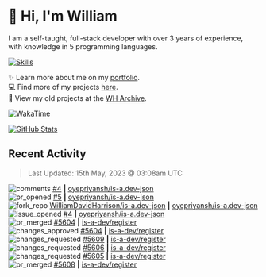 # 👋 Hi, I'm William
I am a self-taught, full-stack developer with over 3 years of experience, with knowledge in 5 programming languages.

[![Skills](https://skillicons.dev/icons?i=css,cloudflare,discord,bots,docker,express,firebase,git,github,githubactions,html,js,linux,md,mongodb,netlify,nodejs,py,tailwind,ts,vercel,vscode,wordpress,workers)](https://wdh.gg/dev)

✨️ Learn more about me on my [portfolio](https://wdh.gg/dev).
<br>
💻 Find more of my projects [here](https://wdh.gg/github-org).
<br>
📁 View my old projects at the [WH Archive](https://wdh.gg/github-archive).

[![WakaTime](https://wakatime.com/badge/user/817e29c1-e1ac-4adc-936b-37bfa447c165.svg?style=for-the-badge)](https://wdh.gg/wakatime)

[![GitHub Stats](https://github-readme-stats.vercel.app/api?username=williamdavidharrison&theme=algolia&show_icons=true&border_radius=8&count_private=true&include_all_commits=true)](https://wdh.gg/github)

## Recent Activity
<!--RECENT_ACTIVITY:last_update-->
> Last Updated: 15th May, 2023 @ 03:08am UTC
<!--RECENT_ACTIVITY:last_update_end-->

<!--RECENT_ACTIVITY:start-->
![comments](https://cdn.jsdelivr.net/gh/Readme-Workflows/Readme-Icons@main/icons/octicons/Comment.svg) [#4](https://github.com/oyepriyansh/is-a.dev-json/issues/4#issuecomment-1547047827) **|** [oyepriyansh/is-a.dev-json](https://github.com/oyepriyansh/is-a.dev-json)<br>
![pr_opened](https://cdn.jsdelivr.net/gh/Readme-Workflows/Readme-Icons@main/icons/octicons/PullRequestOpened.svg) [#5](https://github.com/oyepriyansh/is-a.dev-json/pull/5) **|** [oyepriyansh/is-a.dev-json](https://github.com/oyepriyansh/is-a.dev-json)<br>
![fork_repo](https://cdn.jsdelivr.net/gh/Readme-Workflows/Readme-Icons@main/icons/octicons/ForkedRepository.svg) [WilliamDavidHarrison/is-a.dev-json](https://github.com/WilliamDavidHarrison/is-a.dev-json) **|** [oyepriyansh/is-a.dev-json](https://github.com/oyepriyansh/is-a.dev-json)<br>
![issue_opened](https://cdn.jsdelivr.net/gh/Readme-Workflows/Readme-Icons@main/icons/octicons/IssueOpened.svg) [#4](https://github.com/oyepriyansh/is-a.dev-json/issues/4) **|** [oyepriyansh/is-a.dev-json](https://github.com/oyepriyansh/is-a.dev-json)<br>
![pr_merged](https://cdn.jsdelivr.net/gh/Readme-Workflows/Readme-Icons@main/icons/octicons/PullRequestMerged.svg) [#5604](https://github.com/is-a-dev/register/pull/5604) **|** [is-a-dev/register](https://github.com/is-a-dev/register)<br>
![changes_approved](https://cdn.jsdelivr.net/gh/Readme-Workflows/Readme-Icons@main/icons/octicons/ApprovedChanges.svg) [#5604](https://github.com/is-a-dev/register/pull/5604#pullrequestreview-1425633062) **|** [is-a-dev/register](https://github.com/is-a-dev/register)<br>
![changes_requested](https://cdn.jsdelivr.net/gh/Readme-Workflows/Readme-Icons@main/icons/octicons/RequestedChanges.svg) [#5609](https://github.com/is-a-dev/register/pull/5609#pullrequestreview-1425632922) **|** [is-a-dev/register](https://github.com/is-a-dev/register)<br>
![changes_requested](https://cdn.jsdelivr.net/gh/Readme-Workflows/Readme-Icons@main/icons/octicons/RequestedChanges.svg) [#5606](https://github.com/is-a-dev/register/pull/5606#pullrequestreview-1425632695) **|** [is-a-dev/register](https://github.com/is-a-dev/register)<br>
![changes_requested](https://cdn.jsdelivr.net/gh/Readme-Workflows/Readme-Icons@main/icons/octicons/RequestedChanges.svg) [#5605](https://github.com/is-a-dev/register/pull/5605#pullrequestreview-1425632554) **|** [is-a-dev/register](https://github.com/is-a-dev/register)<br>
![pr_merged](https://cdn.jsdelivr.net/gh/Readme-Workflows/Readme-Icons@main/icons/octicons/PullRequestMerged.svg) [#5608](https://github.com/is-a-dev/register/pull/5608) **|** [is-a-dev/register](https://github.com/is-a-dev/register)<br>
<!--RECENT_ACTIVITY:end-->
